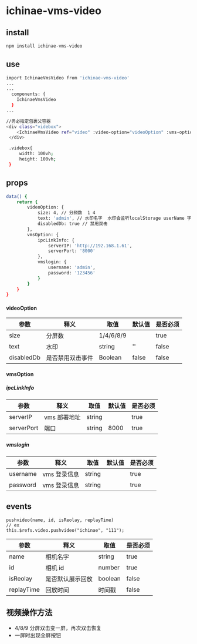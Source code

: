 <!--
 * @Author: wangzhichiao<https://github.com/wzc570738205>
 * @Date: 2020-08-13 14:14:31
 * @LastEditors: wangzhichiao<https://github.com/wzc570738205>
 * @LastEditTime: 2020-08-13 15:42:32
-->

# ichinae-vms-video

## install

```bash
npm install ichinae-vms-video
```

## use

```bash
import IchinaeVmsVideo from 'ichinae-vms-video'
...
...
  components: {
    IchinaeVmsVideo
  }
...

//务必指定包裹父容器
<div class="videbox">
    <IchinaeVmsVideo ref="video" :video-option="videoOption" :vms-option="vmsOption" />
 </div>

 .videbox{
     width: 100vh;
     height: 100vh;
 }
```

## props

```bash
data() {
    return {
        videoOption: {
            size: 4, // 分频数  1 4
            text: 'admin', // 水印名字  水印会监听localStorage userName 字段进行改变
            disabledDb: true // 禁用双击
        },
        vmsOption: {
            ipcLinkInfo: {
                serverIP: 'http://192.168.1.61',
                serverPort: '8000'
            },
            vmslogin: {
                username: 'admin',
                password: '123456'
            }
        }
    }
}
```

#### videoOption

| 参数       | 释义             | 取值    | 默认值 | 是否必须 |
| ---------- | ---------------- | ------- | ------ | -------- |
| size       | 分屏数           | 1/4/6/8/9    |       | true    |
| text       | 水印             | string  | ''     | false    |
| disabledDb | 是否禁用双击事件 | Boolean | false  | false    |

#### vmsOption

##### ipcLinkInfo

| 参数       | 释义         | 取值   | 默认值 | 是否必须 |
| ---------- | ------------ | ------ | ------ | -------- |
| serverIP   | vms 部署地址 | string |        | true     |
| serverPort | 端口         | string | 8000   | true     |

##### vmslogin

| 参数     | 释义         | 取值   | 默认值 |是否必须 |
| -------- | ------------ | ------ | ------ |------ |
| username | vms 登录信息 | string |        | true |true     |
| password | vms 登录信息 | string |        | true |true     |

## events

```
pushvideo(name, id, isReolay, replayTime)
// ex
this.$refs.video.pushvideo("ichinae", "111");
```

| 参数       | 释义             | 取值    | 是否必须 |
| ---------- | ---------------- | ------- | -------- |
| name       | 相机名字         | string  | true     |
| id         | 相机 id          | number  | true     |
| isReolay   | 是否默认展示回放 | boolean | false    |
| replayTime | 回放时间         | 时间戳  | false    |

## 视频操作方法
- 4/8/9 分屏双击变一屏，再次双击恢复
- 一屏时出现全屏按钮
